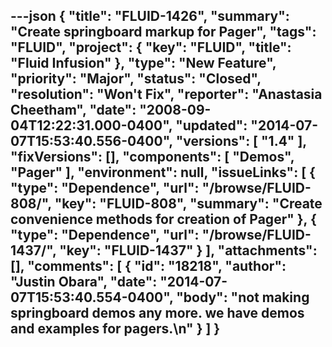 ---json
{
  "title": "FLUID-1426",
  "summary": "Create springboard markup for Pager",
  "tags": "FLUID",
  "project": {
    "key": "FLUID",
    "title": "Fluid Infusion"
  },
  "type": "New Feature",
  "priority": "Major",
  "status": "Closed",
  "resolution": "Won't Fix",
  "reporter": "Anastasia Cheetham",
  "date": "2008-09-04T12:22:31.000-0400",
  "updated": "2014-07-07T15:53:40.556-0400",
  "versions": [
    "1.4"
  ],
  "fixVersions": [],
  "components": [
    "Demos",
    "Pager"
  ],
  "environment": null,
  "issueLinks": [
    {
      "type": "Dependence",
      "url": "/browse/FLUID-808/",
      "key": "FLUID-808",
      "summary": "Create convenience methods for creation of Pager"
    },
    {
      "type": "Dependence",
      "url": "/browse/FLUID-1437/",
      "key": "FLUID-1437"
    }
  ],
  "attachments": [],
  "comments": [
    {
      "id": "18218",
      "author": "Justin Obara",
      "date": "2014-07-07T15:53:40.554-0400",
      "body": "not making springboard demos any more. we have demos and examples for pagers.\n"
    }
  ]
}
---

        